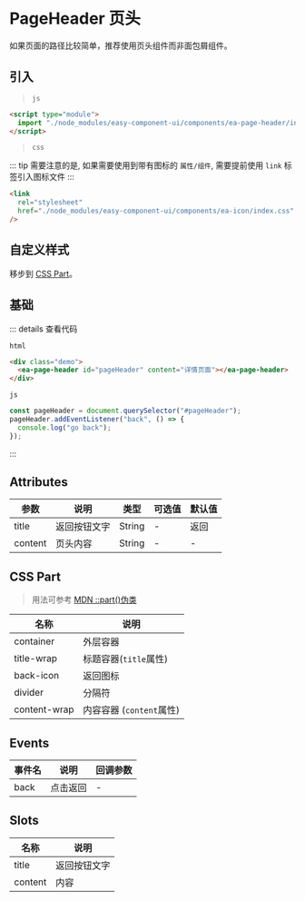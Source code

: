 <script setup>
import { onMounted } from 'vue'

onMounted(() => {
    import('./index.scss')
    
    import('../components/ea-icon/index.js')
    import('../components/ea-icon/index.css')
    import('../components/ea-page-header/index.js')

    const pageHeader = document.querySelector('#pageHeader');
    pageHeader.addEventListener('back', () => {
        console.log('go back');
    })
})
</script>

# PageHeader 页头

如果页面的路径比较简单，推荐使用页头组件而非面包屑组件。

## 引入

> `js`

```html
<script type="module">
  import "./node_modules/easy-component-ui/components/ea-page-header/index.js";
</script>
```

> `css`

::: tip
需要注意的是, 如果需要使用到带有图标的 `属性/组件`, 需要提前使用 `link` 标签引入图标文件
:::

```html
<link
  rel="stylesheet"
  href="./node_modules/easy-component-ui/components/ea-icon/index.css"
/>
```

## 自定义样式

移步到 [CSS Part](#css-part)。

## 基础

<div class="demo">
    <ea-page-header id="pageHeader" content="详情页面"></ea-page-header>
</div>

::: details 查看代码

`html`

```html
<div class="demo">
  <ea-page-header id="pageHeader" content="详情页面"></ea-page-header>
</div>
```

`js`

```js
const pageHeader = document.querySelector("#pageHeader");
pageHeader.addEventListener("back", () => {
  console.log("go back");
});
```

:::

## Attributes

| 参数    | 说明         | 类型   | 可选值 | 默认值 |
| ------- | ------------ | ------ | ------ | ------ |
| title   | 返回按钮文字 | String | -      | 返回   |
| content | 页头内容     | String | -      | -      |

## CSS Part

> 用法可参考 [MDN ::part()伪类](https://developer.mozilla.org/zh-CN/docs/Web/CSS/::part)

| 名称         | 说明                     |
| ------------ | ------------------------ |
| container    | 外层容器                 |
| title-wrap   | 标题容器(`title`属性)    |
| back-icon    | 返回图标                 |
| divider      | 分隔符                   |
| content-wrap | 内容容器 (`content`属性) |

## Events

| 事件名 | 说明     | 回调参数 |
| ------ | -------- | -------- |
| back   | 点击返回 | -        |

## Slots

| 名称    | 说明         |
| ------- | ------------ |
| title   | 返回按钮文字 |
| content | 内容         |
